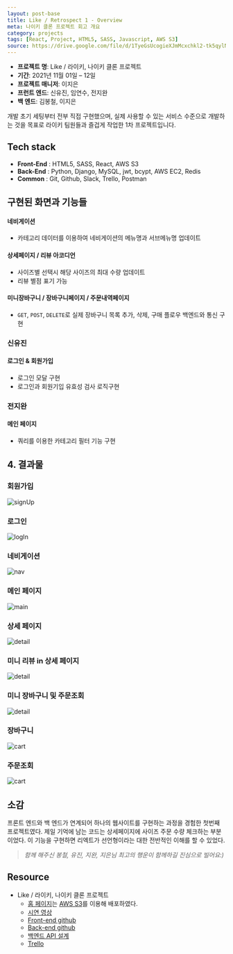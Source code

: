 ```yaml
---
layout: post-base
title: Like / Retrospect 1 - Overview
meta: 나이키 클론 프로젝트 회고 개요
category: projects
tags: [React, Project, HTML5, SASS, Javascript, AWS S3]
source: https://drive.google.com/file/d/1TyeGsUcogieXJmMcxchkl2-tk5qylNw8/view?usp=sharing
---
```


- **프로젝트 명**: Like / 라이키, 나이키 클론 프로젝트
- **기간**: 2021년 11월 01일 – 12일
- **프로젝트 매니저**: 이지은
- **프런트 엔드**: 신유진, 임연수, 전지완
- **백 엔드**: 김봉철, 이지은

개발 초기 세팅부터 전부 직접 구현했으며, 실제 사용할 수 있는 서비스 수준으로 개발하는 것을 목표로 라이키 팀원들과 즐겁게 작업한 1차 프로젝트입니다.

## Tech stack

- **Front-End** : HTML5, SASS, React, AWS S3
- **Back-End** : Python, Django, MySQL, jwt, bcypt, AWS EC2, Redis
- **Common** : Git, Github, Slack, Trello, Postman

## 구현된 화면과 기능들

#### 네비게이션

- 카테고리 데이터를 이용하여 네비게이션의 메뉴명과 서브메뉴명 업데이트

#### 상세페이지 / 리뷰 아코디언

- 사이즈별 선택시 해당 사이즈의 최대 수량 업데이트
- 리뷰 별점 표기 가능

#### 미니장바구니 / 장바구니페이지 / 주문내역페이지

- `GET`, `POST`, `DELETE`로 실제 장바구니 목록 추가, 삭제, 구매 플로우 백엔드와 통신 구현

### 신유진

#### 로그인 & 회원가입

- 로그인 모달 구현
- 로그인과 회원기입 유효성 검사 로직구현

### 전지완

#### 메인 페이지

- 쿼리를 이용한 카테고리 필터 기능 구현

## 4. 결과물

### 회원가입

![signUp]({{site.baseurl}}/img/2021-11-14-Like/wecode_likeProject_withCopyright_1_signUp.gif)

### 로그인

![logIn]({{site.baseurl}}/img/2021-11-14-Like/wecode_likeProject_withCopyright_2.gif)

### 네비게이션

![nav]({{site.baseurl}}/img/2021-11-14-Like/wecode_likeProject_withCopyright_3.gif)

### 메인 페이지

![main]({{site.baseurl}}/img/2021-11-14-Like/wecode_likeProject_withCopyright_3_Main.gif)

### 상세 페이지

![detail]({{site.baseurl}}/img/2021-11-14-Like/wecode_likeProject_withCopyright_4.gif)

### 미니 리뷰 in 상세 페이지

![detail]({{site.baseurl}}/img/2021-11-14-Like/wecode_likeProject_withCopyright_5.gif)

### 미니 장바구니 및 주문조회

![detail]({{site.baseurl}}/img/2021-11-14-Like/wecode_likeProject_withCopyright_6.gif)

### 장바구니

![cart]({{site.baseurl}}/img/2021-11-14-Like/wecode_likeProject_withCopyright_7.gif)

### 주문조회

![cart]({{site.baseurl}}/img/2021-11-14-Like/wecode_likeProject_withCopyright_8.gif)

## 소감

프론트 엔드와 백 엔드가 연계되어 하나의 웹사이트를 구현하는 과정을 경험한 첫번째 프로젝트였다. 제일 기억에 남는 코드는 상세페이지에 사이즈 주문 수량 체크하는 부분이었다. 이 기능을 구현하면 리엑트가 선언형이라는 대한 전반적인 이해를 할 수 있었다.

>_함께 해주신 봉철, 유진, 지완, 지은님 최고의 행운이 함께하길 진심으로 빌어요:)_

## Resource

- Like / 라이키, 나이키 클론 프로젝트
  - [홈 페이지](http://wecode26likeproject.s3-website.ap-northeast-2.amazonaws.com/)는 [AWS S3](https://aws.amazon.com/?nc2=h_lg)를 이용해 배포하였다.
  - [시연 영상](https://drive.google.com/file/d/1QfJUuwgZz7eYWqR9iYJ71wAxjD2XTrBy/view?usp=sharing)
  - [Front-end github](https://github.com/wecode-bootcamp-korea/26-1st-LIKE-frontend.git)
  - [Back-end github](https://github.com/wecode-bootcamp-korea/26-1st-LIKE-backend.git)
  - [백엔드 API 설계](https://www.notion.so/LIKE-34de3722ecbe46eabcd5669789a499b1)
  - [Trello](https://trello.com/b/b9cKMX5x/like-%ED%8C%80)